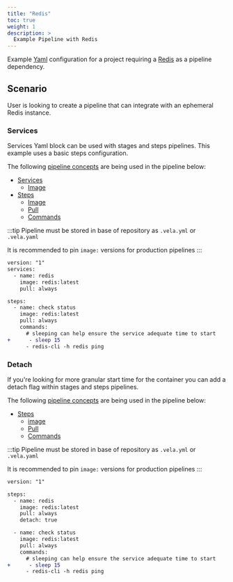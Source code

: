 ```yaml
---
title: "Redis"
toc: true
weight: 1
description: >
  Example Pipeline with Redis
---
```


Example [Yaml](https://yaml.org/spec/) configuration for a project requiring a [Redis](https://redis.io/) as a pipeline dependency.

## Scenario

User is looking to create a pipeline that can integrate with an ephemeral Redis instance.

### Services

Services Yaml block can be used with stages and steps pipelines. This example uses a basic steps configuration.

The following [pipeline concepts](None) are being used in the pipeline below:

* [Services](/docs/tour/services/)
  * [Image](/docs/tour/image/)
* [Steps](/docs/tour/steps/)
  * [Image](/docs/tour/image/)
  * [Pull](/docs/tour/image/)
  * [Commands](/docs/tour/steps/)

:::tip
Pipeline must be stored in base of repository as `.vela.yml` or `.vela.yaml`

It is recommended to pin `image:` versions for production pipelines
:::

```diff
version: "1"
services:
  - name: redis
    image: redis:latest
    pull: always

steps:
  - name: check status
    image: redis:latest
    pull: always
    commands:
      # sleeping can help ensure the service adequate time to start
+      - sleep 15
      - redis-cli -h redis ping
```

### Detach

If you're looking for more granular start time for the container you can add a detach flag within stages and steps pipelines.

The following [pipeline concepts](None) are being used in the pipeline below:

* [Steps](/docs/tour/steps/)
  * [image](/docs/tour/image/)
  * [Pull](/docs/tour/image/)
  * [Commands](/docs/tour/steps/)

:::tip
Pipeline must be stored in base of repository as `.vela.yml` or `.vela.yaml`

It is recommended to pin `image:` versions for production pipelines
:::

```diff
version: "1"

steps:
  - name: redis
    image: redis:latest
    pull: always
    detach: true

  - name: check status
    image: redis:latest
    pull: always
    commands:
      # sleeping can help ensure the service adequate time to start
+      - sleep 15
      - redis-cli -h redis ping
```